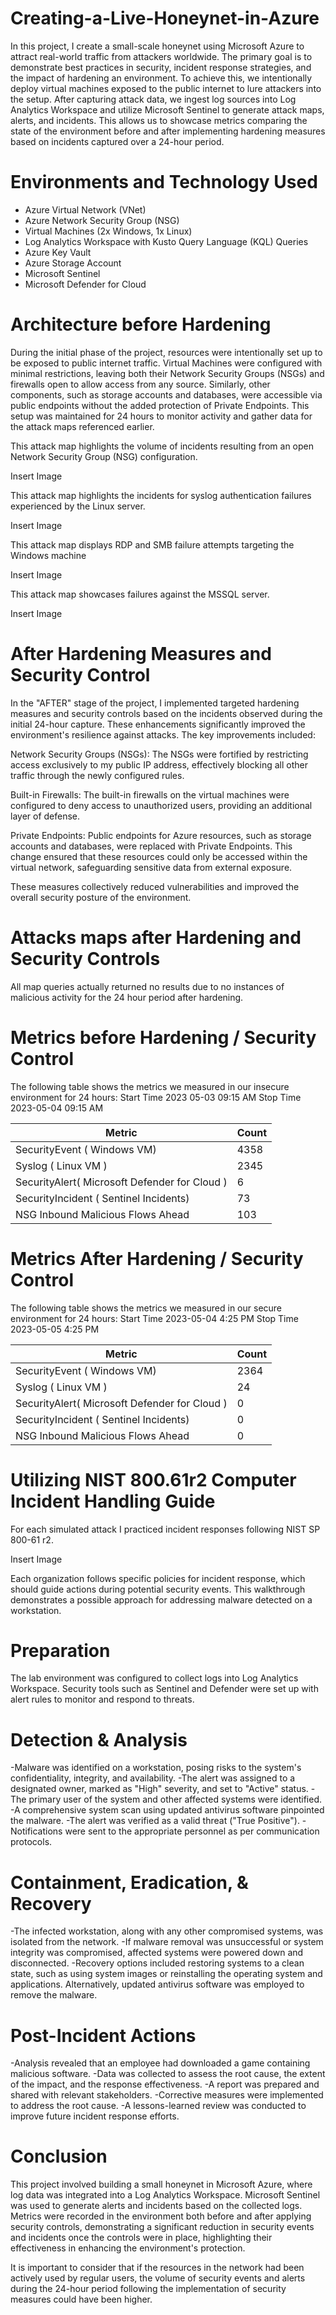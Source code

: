 # Creating-a-Live-Honeynet-in-Azure

In this project, I create a small-scale honeynet using Microsoft Azure to attract real-world traffic from attackers worldwide. The primary goal is to demonstrate best practices in security, incident response strategies, and the impact of hardening an environment. To achieve this, we intentionally deploy virtual machines exposed to the public internet to lure attackers into the setup. After capturing attack data, we ingest log sources into Log Analytics Workspace and utilize Microsoft Sentinel to generate attack maps, alerts, and incidents. This allows us to showcase metrics comparing the state of the environment before and after implementing hardening measures based on incidents captured over a 24-hour period.

# Environments and Technology Used 

 - Azure Virtual Network (VNet)
 - Azure Network Security Group (NSG)
 - Virtual Machines (2x Windows, 1x Linux)
 - Log Analytics Workspace with Kusto Query Language (KQL) Queries
 - Azure Key Vault
 - Azure Storage Account
 - Microsoft Sentinel
 - Microsoft Defender for Cloud

#  Architecture before Hardening 

During the initial phase of the project, resources were intentionally set up to be exposed to public internet traffic. Virtual Machines were configured with minimal restrictions, leaving both their Network Security Groups (NSGs) and firewalls open to allow access from any source. Similarly, other components, such as storage accounts and databases, were accessible via public endpoints without the added protection of Private Endpoints. This setup was maintained for 24 hours to monitor activity and gather data for the attack maps referenced earlier.

This attack map highlights the volume of incidents resulting from an open Network Security Group (NSG) configuration.

Insert Image

This attack map highlights the incidents for syslog authentication failures experienced by the Linux server.

Insert Image

This attack map displays RDP and SMB failure attempts targeting the Windows machine

Insert Image

This attack map showcases failures against the MSSQL server.

Insert Image

# After Hardening Measures and Security Control 

In the "AFTER" stage of the project, I implemented targeted hardening measures and security controls based on the incidents observed during the initial 24-hour capture. These enhancements significantly improved the environment's resilience against attacks. The key improvements included:

Network Security Groups (NSGs): The NSGs were fortified by restricting access exclusively to my public IP address, effectively blocking all other traffic through the newly configured rules.

Built-in Firewalls: The built-in firewalls on the virtual machines were configured to deny access to unauthorized users, providing an additional layer of defense.

Private Endpoints: Public endpoints for Azure resources, such as storage accounts and databases, were replaced with Private Endpoints. This change ensured that these resources could only be accessed within the virtual network, safeguarding sensitive data from external exposure.

These measures collectively reduced vulnerabilities and improved the overall security posture of the environment.

# Attacks maps after Hardening and Security Controls

All map queries actually returned no results due to no instances of malicious activity for the 24 hour period after hardening.

# Metrics before Hardening / Security Control 

The following table shows the metrics we measured in our insecure environment for 24 hours:
Start Time 2023 05-03 09:15 AM
Stop Time 2023-05-04 09:15 AM

|     Metric      |          Count        |
|---------------|--------------------------|
| SecurityEvent ( Windows VM) | 4358 |
| Syslog ( Linux VM ) | 2345 |
| SecurityAlert( Microsoft Defender for Cloud ) | 6 |
| SecurityIncident ( Sentinel Incidents)   | 73 |
| NSG Inbound Malicious  Flows Ahead | 103 |

# Metrics After Hardening / Security Control 

The following table shows the metrics we measured in our secure environment for 24 hours:
Start Time 2023-05-04 4:25 PM
Stop Time 2023-05-05 4:25 PM

|     Metric      |          Count        |
|---------------|--------------------------|
| SecurityEvent ( Windows VM) | 2364 |
| Syslog ( Linux VM ) | 24|
| SecurityAlert( Microsoft Defender for Cloud ) | 0 |
| SecurityIncident ( Sentinel Incidents)   | 0 |
| NSG Inbound Malicious  Flows Ahead | 0 |

# Utilizing NIST 800.61r2 Computer Incident Handling Guide

For each simulated attack I practiced incident responses following NIST SP 800-61 r2.

Insert Image


Each organization follows specific policies for incident response, which should guide actions during potential security events. This walkthrough demonstrates a possible approach for addressing malware detected on a workstation.

# Preparation

The lab environment was configured to collect logs into Log Analytics Workspace. Security tools such as Sentinel and Defender were set up with alert rules to monitor and respond to threats.

# Detection & Analysis

   -Malware was identified on a workstation, posing risks to the system's confidentiality, integrity, and availability.
   -The alert was assigned to a designated owner, marked as "High" severity, and set to "Active" status.
   -The primary user of the system and other affected systems were identified.
   -A comprehensive system scan using updated antivirus software pinpointed the malware.
   -The alert was verified as a valid threat ("True Positive").
   -Notifications were sent to the appropriate personnel as per communication protocols.
  
# Containment, Eradication, & Recovery

  -The infected workstation, along with any other compromised systems, was isolated from the network.
  -If malware removal was unsuccessful or system integrity was compromised, affected systems were powered down and disconnected.
  -Recovery options included restoring systems to a clean state, such as using system images or reinstalling the operating system and applications. Alternatively, 
  updated antivirus software was employed to remove the malware.
  
# Post-Incident Actions

  -Analysis revealed that an employee had downloaded a game containing malicious software.
  -Data was collected to assess the root cause, the extent of the impact, and the response effectiveness.
  -A report was prepared and shared with relevant stakeholders.
  -Corrective measures were implemented to address the root cause.
  -A lessons-learned review was conducted to improve future incident response efforts.

 # Conclusion 

 
This project involved building a small honeynet in Microsoft Azure, where log data was integrated into a Log Analytics Workspace. Microsoft Sentinel was used to generate alerts and incidents based on the collected logs. Metrics were recorded in the environment both before and after applying security controls, demonstrating a significant reduction in security events and incidents once the controls were in place, highlighting their effectiveness in enhancing the environment's protection.

It is important to consider that if the resources in the network had been actively used by regular users, the volume of security events and alerts during the 24-hour period following the implementation of security measures could have been higher.

















